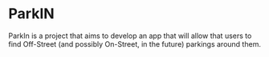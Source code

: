 # ParkIN
ParkIn is a project that aims to develop an app that will allow that users to find Off-Street (and possibly On-Street, in the future) parkings around them.
